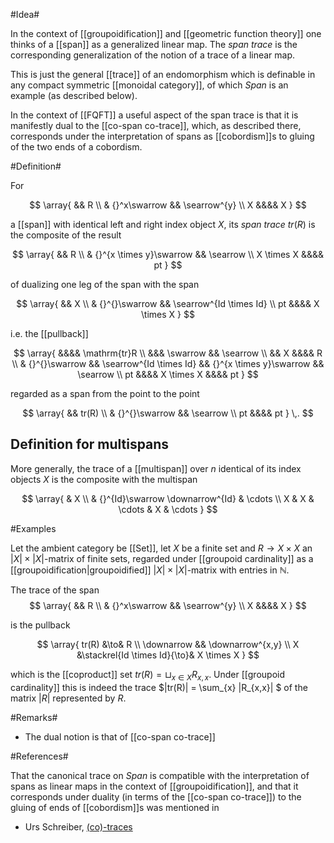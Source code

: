 #Idea#

In the context of [[groupoidification]] and [[geometric function theory]] one thinks of a [[span]] as a generalized linear map. The _span trace_ is the corresponding generalization of the notion of a trace of a linear map.

This is just the general [[trace]] of an endomorphism which is definable in any compact symmetric [[monoidal category]], of which $Span$ is an example (as described below). 

In the context of [[FQFT]] a useful aspect of the span trace is that it is manifestly dual to the [[co-span co-trace]], which, as described there, corresponds under the interpretation of spans as [[cobordism]]s to gluing of the two ends of a cobordism. 



#Definition#

For 

$$
  \array{
    && R
    \\
    & {}^x\swarrow && \searrow^{y}
    \\
    X &&&& X
  }
$$

a [[span]] with identical left and right index object $X$, its _span trace_ $tr(R)$ is the composite of the result 

$$
  \array{
    && R
    \\
    & {}^{x \times y}\swarrow && \searrow
    \\
    X \times X &&&& pt
  }
$$

of dualizing one leg of the span with the span

$$
  \array{
    && X
    \\
    & {}^{}\swarrow && \searrow^{Id \times Id}
    \\
    pt &&&& X \times X
  }
$$

i.e. the [[pullback]]

$$
  \array{
    &&&&
    \mathrm{tr}R
    \\
    &&& \swarrow && \searrow 
    \\
    && X &&&& R
    \\
    & {}^{}\swarrow && \searrow^{Id \times Id}
    && {}^{x \times y}\swarrow && \searrow
    \\
    pt &&&& X \times X &&&& pt
  }  
$$

regarded as a span from the point to the point

$$
  \array{
    && tr(R)
    \\
    & {}^{}\swarrow && \searrow
    \\
    pt &&&& pt
  }
  \,.
$$

## Definition for multispans

More generally, the trace of a [[multispan]] over $n$ identical of its index objects $X$ is the composite with the multispan

$$
  \array{
    & X
    \\
    & {}^{Id}\swarrow \downarrow^{Id} & \cdots 
    \\
    X & X & \cdots & X & \cdots
  }
$$


#Examples

Let the ambient category be [[Set]], let $X$ be a finite set and $R \to X \times X$ an $|X| \times |X|$-matrix of finite sets, regarded under [[groupoid cardinality]] as a [[groupoidification|groupoidified]] $|X| \times |X|$-matrix with entries in $\mathbb{N}$.

The trace of the span
$$
  \array{
    && R
    \\
    & {}^x\swarrow && \searrow^{y}
    \\
    X &&&& X
  }
$$

is the pullback

$$
  \array{
     tr(R) &\to& R
     \\
     \downarrow && \downarrow^{x,y}
     \\
     X &\stackrel{Id \times Id}{\to}& X \times X
  }
$$

which is the [[coproduct]] set $tr(R) = \sqcup_{x \in X} R_{x,x}$. Under [[groupoid cardinality]] this is indeed the trace 
$|tr(R)| = \sum_{x} |R_{x,x}| $
of the matrix $|R|$ represented by $R$. 


#Remarks#

* The dual notion is that of [[co-span co-trace]]

#References#

That the canonical trace on $Span$ is compatible with the interpretation of spans as linear maps in the context of [[groupoidification]], and that it corresponds under duality  (in terms of the [[co-span co-trace]]) to the gluing of ends of [[cobordism]]s was mentioned in

* Urs Schreiber, [(co)-traces](http://golem.ph.utexas.edu/category/2008/05/hopkinslurie_on_baezdolan.html#c021537)

